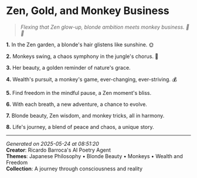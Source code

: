 # Zen, Gold, and Monkey Business

> *Flexing that Zen glow-up, blonde ambition meets monkey business. 🐒💫*

**1.** In the Zen garden, a blonde's hair glistens like sunshine. 🌞


**2.** Monkeys swing, a chaos symphony in the jungle's chorus. 🐒


**3.** Her beauty, a golden reminder of nature's grace.


**4.** Wealth's pursuit, a monkey's game, ever-changing, ever-striving. 💰


**5.** Find freedom in the mindful pause, a Zen moment's bliss.


**6.** With each breath, a new adventure, a chance to evolve.


**7.** Blonde beauty, Zen wisdom, and monkey tricks, all in harmony.


**8.** Life's journey, a blend of peace and chaos, a unique story.



---

*Generated on 2025-05-24 at 08:51:20*  
**Creator**: Ricardo Barroca's AI Poetry Agent  
**Themes**: Japanese Philosophy • Blonde Beauty • Monkeys • Wealth and Freedom  
**Collection**: A journey through consciousness and reality